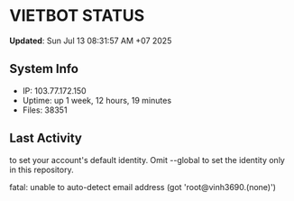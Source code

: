 # VIETBOT STATUS
**Updated**: Sun Jul 13 08:31:57 AM +07 2025

## System Info
- IP: 103.77.172.150
- Uptime: up 1 week, 12 hours, 19 minutes
- Files: 38351

## Last Activity

to set your account's default identity.
Omit --global to set the identity only in this repository.

fatal: unable to auto-detect email address (got 'root@vinh3690.(none)')
